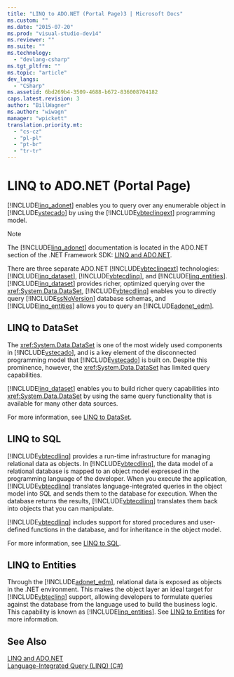 ```yaml
---
title: "LINQ to ADO.NET (Portal Page)3 | Microsoft Docs"
ms.custom: ""
ms.date: "2015-07-20"
ms.prod: "visual-studio-dev14"
ms.reviewer: ""
ms.suite: ""
ms.technology: 
  - "devlang-csharp"
ms.tgt_pltfrm: ""
ms.topic: "article"
dev_langs: 
  - "CSharp"
ms.assetid: 6bd269b4-3509-4688-b672-836008704182
caps.latest.revision: 3
author: "BillWagner"
ms.author: "wiwagn"
manager: "wpickett"
translation.priority.mt: 
  - "cs-cz"
  - "pl-pl"
  - "pt-br"
  - "tr-tr"
---
```

# LINQ to ADO.NET (Portal Page)
[!INCLUDE[linq_adonet](../../../../csharp/programming-guide/concepts/linq/includes/linq_adonet_md.md)] enables you to query over any enumerable object in [!INCLUDE[vstecado](../../../../csharp/programming-guide/concepts/linq/includes/vstecado_md.md)] by using the [!INCLUDE[vbteclinqext](../../../../csharp/getting-started/includes/vbteclinqext_md.md)] programming model.  
  
> [!NOTE]
>  The [!INCLUDE[linq_adonet](../../../../csharp/programming-guide/concepts/linq/includes/linq_adonet_md.md)] documentation is located in the ADO.NET section of the .NET Framework SDK: [LINQ and ADO.NET](../Topic/LINQ%20and%20ADO.NET.md).  
  
 There are three separate ADO.NET [!INCLUDE[vbteclinqext](../../../../csharp/getting-started/includes/vbteclinqext_md.md)] technologies: [!INCLUDE[linq_dataset](../../../../csharp/programming-guide/concepts/linq/includes/linq_dataset_md.md)], [!INCLUDE[vbtecdlinq](../../../../csharp/includes/vbtecdlinq_md.md)], and [!INCLUDE[linq_entities](../../../../csharp/programming-guide/concepts/linq/includes/linq_entities_md.md)]. [!INCLUDE[linq_dataset](../../../../csharp/programming-guide/concepts/linq/includes/linq_dataset_md.md)] provides richer, optimized querying over the <xref:System.Data.DataSet>, [!INCLUDE[vbtecdlinq](../../../../csharp/includes/vbtecdlinq_md.md)] enables you to directly query [!INCLUDE[ssNoVersion](../../../../csharp/programming-guide/concepts/linq/includes/ssnoversion_md.md)] database schemas, and [!INCLUDE[linq_entities](../../../../csharp/programming-guide/concepts/linq/includes/linq_entities_md.md)] allows you to query an [!INCLUDE[adonet_edm](../../../../csharp/programming-guide/concepts/linq/includes/adonet_edm_md.md)].  
  
## LINQ to DataSet  
 The <xref:System.Data.DataSet> is one of the most widely used components in [!INCLUDE[vstecado](../../../../csharp/programming-guide/concepts/linq/includes/vstecado_md.md)], and is a key element of the disconnected programming model that [!INCLUDE[vstecado](../../../../csharp/programming-guide/concepts/linq/includes/vstecado_md.md)] is built on. Despite this prominence, however, the <xref:System.Data.DataSet> has limited query capabilities.  
  
 [!INCLUDE[linq_dataset](../../../../csharp/programming-guide/concepts/linq/includes/linq_dataset_md.md)] enables you to build richer query capabilities into <xref:System.Data.DataSet> by using the same query functionality that is available for many other data sources.  
  
 For more information, see [LINQ to DataSet](../Topic/LINQ%20to%20DataSet.md).  
  
## LINQ to SQL  
 [!INCLUDE[vbtecdlinq](../../../../csharp/includes/vbtecdlinq_md.md)] provides a run-time infrastructure for managing relational data as objects. In [!INCLUDE[vbtecdlinq](../../../../csharp/includes/vbtecdlinq_md.md)], the data model of a relational database is mapped to an object model expressed in the programming language of the developer. When you execute the application, [!INCLUDE[vbtecdlinq](../../../../csharp/includes/vbtecdlinq_md.md)] translates language-integrated queries in the object model into SQL and sends them to the database for execution. When the database returns the results, [!INCLUDE[vbtecdlinq](../../../../csharp/includes/vbtecdlinq_md.md)] translates them back into objects that you can manipulate.  
  
 [!INCLUDE[vbtecdlinq](../../../../csharp/includes/vbtecdlinq_md.md)] includes support for stored procedures and user-defined functions in the database, and for inheritance in the object model.  
  
 For more information, see [LINQ to SQL](../Topic/LINQ%20to%20SQL.md).  
  
## LINQ to Entities  
 Through the [!INCLUDE[adonet_edm](../../../../csharp/programming-guide/concepts/linq/includes/adonet_edm_md.md)], relational data is exposed as objects in the .NET environment. This makes the object layer an ideal target for [!INCLUDE[vbteclinq](../../../../csharp/getting-started/includes/vbteclinq_md.md)] support, allowing developers to formulate queries against the database from the language used to build the business logic. This capability is known as [!INCLUDE[linq_entities](../../../../csharp/programming-guide/concepts/linq/includes/linq_entities_md.md)]. See [LINQ to Entities](../Topic/LINQ%20to%20Entities.md) for more information.  
  
## See Also  
 [LINQ and ADO.NET](../Topic/LINQ%20and%20ADO.NET.md)   
 [Language-Integrated Query (LINQ) (C#)](../../../../csharp/programming-guide/concepts/linq/index.md)